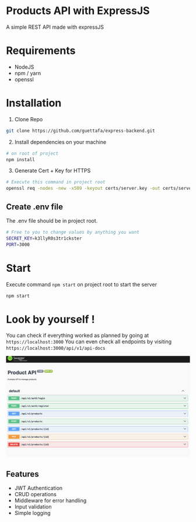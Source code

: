 # Products API with ExpressJS

A simple REST API made with expressJS

# Requirements

- NodeJS
- npm / yarn
- openssl

# Installation

1. Clone Repo 
```sh
git clone https://github.com/guettafa/express-backend.git
```

2. Install dependencies on your machine
```sh
# on root of project
npm install 
```

3. Generate Cert + Key for HTTPS
```sh
# Execute this command in project root
openssl req -nodes -new -x509 -keyout certs/server.key -out certs/server.cert
```

## Create .env file
The .env file should be in project root. 

```sh
# Free to you to change values by anything you want
SECRET_KEY=k3llyR0s3tr1ckster 
PORT=3000
```

# Start 
Execute command `npm start` on project root to start the server

```sh
npm start 
```

# Look by yourself !
You can check if everything worked as planned by going at `https://localhost:3000`
You can even check all endpoints by visiting `https://localhost:3000/api/v1/api-docs`

![swagger](assets/swagger.png)

## Features

- JWT Authentication
- CRUD operations
- Middleware for error handling
- Input validation
- Simple logging